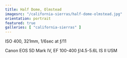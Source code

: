 ```yaml
---
title: Half Dome, Olmstead
imagesrc: "/california-sierras/half-dome-olmstead.jpg"
orientation: portrait
featured: true
galleries: [ "california-sierras" ]
---
```


ISO 400, 321mm, 1/6sec at ƒ/11

Canon EOS 5D Mark IV, EF 100-400 ƒ/4.5-5.6L IS II USM
